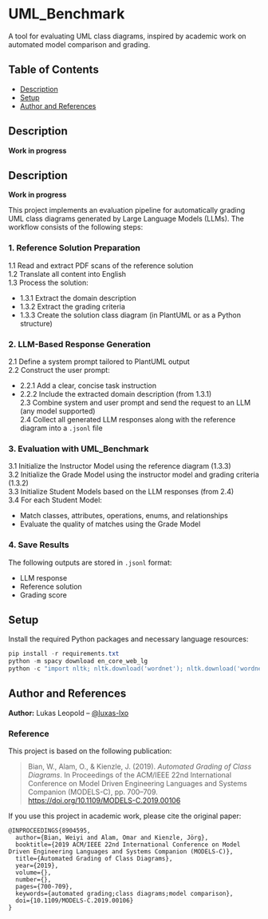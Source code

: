 # UML_Benchmark

A tool for evaluating UML class diagrams, inspired by academic work on automated model comparison and grading.

## Table of Contents
- [Description](#description)
- [Setup](#setup)
- [Author and References](#author-and-references)

## Description

**Work in progress**

## Description

**Work in progress**

This project implements an evaluation pipeline for automatically grading UML class diagrams generated by Large Language Models (LLMs). The workflow consists of the following steps:

### 1. Reference Solution Preparation

1.1 Read and extract PDF scans of the reference solution  
1.2 Translate all content into English  
1.3 Process the solution:
- 1.3.1 Extract the domain description
- 1.3.2 Extract the grading criteria
- 1.3.3 Create the solution class diagram (in PlantUML or as a Python structure)

### 2. LLM-Based Response Generation

2.1 Define a system prompt tailored to PlantUML output  
2.2 Construct the user prompt:
- 2.2.1 Add a clear, concise task instruction
- 2.2.2 Include the extracted domain description (from 1.3.1)  
2.3 Combine system and user prompt and send the request to an LLM (any model supported)  
2.4 Collect all generated LLM responses along with the reference diagram into a `.jsonl` file

### 3. Evaluation with UML_Benchmark

3.1 Initialize the Instructor Model using the reference diagram (1.3.3)  
3.2 Initialize the Grade Model using the instructor model and grading criteria (1.3.2)  
3.3 Initialize Student Models based on the LLM responses (from 2.4)  
3.4 For each Student Model:
- Match classes, attributes, operations, enums, and relationships
- Evaluate the quality of matches using the Grade Model

### 4. Save Results

The following outputs are stored in `.jsonl` format:
- LLM response
- Reference solution
- Grading score


## Setup

Install the required Python packages and necessary language resources:

```powershell
pip install -r requirements.txt
python -m spacy download en_core_web_lg
python -c "import nltk; nltk.download('wordnet'); nltk.download('wordnet_ic')"
```

## Author and References

**Author:** Lukas Leopold – [@luxas-lxo](https://github.com/luxas-lxo)

### Reference

This project is based on the following publication:

> Bian, W., Alam, O., & Kienzle, J. (2019). *Automated Grading of Class Diagrams*. In Proceedings of the ACM/IEEE 22nd International Conference on Model Driven Engineering Languages and Systems Companion (MODELS-C), pp. 700–709. https://doi.org/10.1109/MODELS-C.2019.00106

If you use this project in academic work, please cite the original paper:

```
@INPROCEEDINGS{8904595,
  author={Bian, Weiyi and Alam, Omar and Kienzle, Jörg},
  booktitle={2019 ACM/IEEE 22nd International Conference on Model Driven Engineering Languages and Systems Companion (MODELS-C)}, 
  title={Automated Grading of Class Diagrams}, 
  year={2019},
  volume={},
  number={},
  pages={700-709},
  keywords={automated grading;class diagrams;model comparison},
  doi={10.1109/MODELS-C.2019.00106}
}

```
